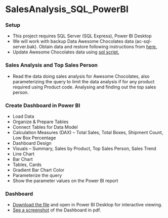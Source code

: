 # SalesAnalysis_SQL_PowerBI


### Setup
- This project requires SQL Server (SQL Express), Power BI Desktop
- We will work with backup Data Awesome Chocolates data (ac-sql-server.bak). Obtain data and restore following instructions from [here.](https://github.com/Poojabhatt120196/Awesome-Chocolates/blob/master/ac-sql-server.bak)
- Update Awesome Chocolates data using [sql script.](https://github.com/Poojabhatt120196/Awesome-Chocolates/blob/master/Awesome%20Chocolates.sql)

### Sales Analysis and Top Sales Person
-	Read the data doing sales analysis for Awesome Chocolates, also parameterizing the query to limit the data analysis if for any product required using Product code. Analysing and finding out the top sales person.
  
### Create Dashboard in Power BI
-	Load Data
-	Organize & Prepare Tables
-	Connect Tables for Data Model
-	Calculation Measures (DAX) – Total Sales, Total Boxes, Shipment Count, Low Box Percentage
-	Dashboard Design
-	Visuals – Summary, Sales by Product, Top Sales Person, Sales Trend
-	Line Chart
-	Bar Chart
-	Tables, Cards
-	Gradient Bar Chart Color
-	Parameterize the query
-	Show the parameter values on the Power BI report
  
### Dashboard
-	[Download the file](https://github.com/Poojabhatt120196/Awesome-Chocolates/blob/master/Sales%20Dashboard%20-%20Awesome%20Chocolates.pbix) and open in Power BI Desktop for interactive viewing.
-	[See a screenshot](https://github.com/Poojabhatt120196/Awesome-Chocolates/blob/master/Sales%20Dashboard%20-%20Awesome%20Chocolates.pdf) of the Dashboard in pdf.

